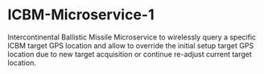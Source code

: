 # ICBM-Microservice-1
Intercontinental Ballistic Missile Microservice to wirelessly query a specific ICBM target GPS location and allow to override the initial setup target GPS location due to new target acquisition or continue re-adjust current target location.

